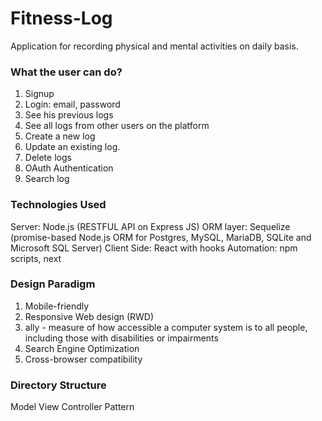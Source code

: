 # Fitness-Log

Application for recording physical and mental activities on daily basis.

### What the user can do?

1. Signup
2. Login: email, password
3. See his previous logs
4. See all logs from other users on the platform
5. Create a new log
6. Update an existing log.
7. Delete logs
8. OAuth Authentication
9. Search log

### Technologies Used

Server: Node.js (RESTFUL API on Express JS)
ORM layer: Sequelize (promise-based Node.js ORM for Postgres, MySQL, MariaDB, SQLite and Microsoft SQL Server)
Client Side: React with hooks
Automation: npm scripts, next

### Design Paradigm

1. Mobile-friendly
2. Responsive Web design (RWD)
3. ally - measure of how accessible a computer system is to all people, including those with disabilities or impairments
4. Search Engine Optimization
5. Cross-browser compatibility

### Directory Structure

Model View Controller Pattern
